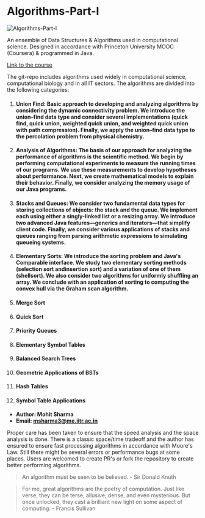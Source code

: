 # Algorithms-Part-I
![Algorithms-Part-I](https://s3.amazonaws.com/coursera_assets/meta_images/generated/XDP/XDP~COURSE!~algorithms-part1/XDP~COURSE!~algorithms-part1.jpeg)

An ensemble of Data Structures &amp; Algorithms used in computational science. Designed in accordance with Princeton University MOOC (Coursera) &amp; programmed in Java.

[Link to the course](https://online.princeton.edu/node/201)

The git-repo includes algorithms used widely in computational science, computational biology and in all IT sectors. The algorithms are divided into the following categories:

1. #### **Union Find**: Basic approach to developing and analyzing algorithms by considering the dynamic connectivity problem. We introduce the union–find data type and consider several implementations (quick find, quick union, weighted quick union, and weighted quick union with path compression). Finally, we apply the union–find data type to the percolation problem from physical chemistry.

2. #### **Analysis of Algorithms**: The basis of our approach for analyzing the performance of algorithms is the scientific method. We begin by performing computational experiments to measure the running times of our programs. We use these measurements to develop hypotheses about performance. Next, we create mathematical models to explain their behavior. Finally, we consider analyzing the memory usage of our Java programs.

3. #### **Stacks and Queues**: We consider two fundamental data types for storing collections of objects: the stack and the queue. We implement each using either a singly-linked list or a resizing array. We introduce two advanced Java features—generics and iterators—that simplify client code. Finally, we consider various applications of stacks and queues ranging from parsing arithmetic expressions to simulating queueing systems.

4. #### **Elementary Sorts**: We introduce the sorting problem and Java's Comparable interface. We study two elementary sorting methods (selection sort andinsertion sort) and a variation of one of them (shellsort). We also consider two algorithms for uniformly shuffling an array. We conclude with an application of sorting to computing the convex hull via the Graham scan algorithm.

5. #### **Merge Sort**
6. #### **Quick Sort**
7. #### **Priority Queues**
8. #### **Elementary Symbol Tables**
9. #### **Balanced Search Trees**
10. #### **Geometric Applications of BSTs**
11. #### **Hash Tables**
12. #### **Symbol Table Applications**

* **Author: Mohit Sharma**
* **Email: msharma3@me.iitr.ac.in**

Proper care has been taken to ensure that the speed analysis and the space analysis is done. There is a classic space/time tradeoff and the author has ensured to ensure fast processing algorithms in accordance with Moore's Law. Still there might be several errors or performance bugs at some places. Users are welcomed to create PR's or fork the repository to create better performing algorithms.

> An algorithm must be seen to be believed. - Sir Donald Knuth

>For me, great algorithms are the poetry of computation. Just like verse, they can be terse, allusive, dense, and even mysterious. But once unlocked, they cast a brilliant new light on some aspect of computing. - Francis Sullivan
